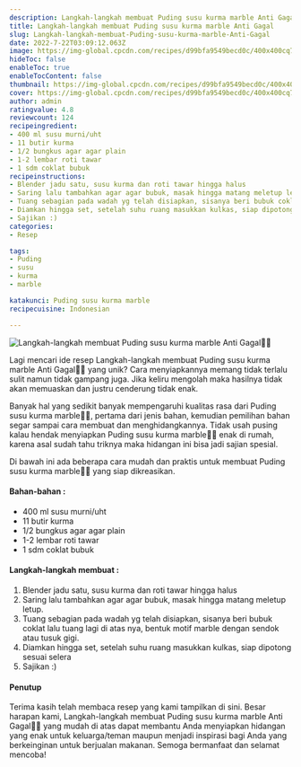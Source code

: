 ```yaml
---
description: Langkah-langkah membuat Puding susu kurma marble Anti Gagal"
title: Langkah-langkah membuat Puding susu kurma marble Anti Gagal
slug: Langkah-langkah-membuat-Puding-susu-kurma-marble-Anti-Gagal
date: 2022-7-22T03:09:12.063Z
image: https://img-global.cpcdn.com/recipes/d99bfa9549becd0c/400x400cq70/photo.jpg
hideToc: false
enableToc: true
enableTocContent: false
thumbnail: https://img-global.cpcdn.com/recipes/d99bfa9549becd0c/400x400cq70/photo.jpg
cover: https://img-global.cpcdn.com/recipes/d99bfa9549becd0c/400x400cq70/photo.jpg
author: admin
ratingvalue: 4.8
reviewcount: 124
recipeingredient:
- 400 ml susu murni/uht
- 11 butir kurma
- 1/2 bungkus agar agar plain
- 1-2 lembar roti tawar
- 1 sdm coklat bubuk
recipeinstructions:
- Blender jadu satu, susu kurma dan roti tawar hingga halus
- Saring lalu tambahkan agar agar bubuk, masak hingga matang meletup letup.
- Tuang sebagian pada wadah yg telah disiapkan, sisanya beri bubuk coklat lalu tuang lagi di atas nya, bentuk motif marble dengan sendok atau tusuk gigi.
- Diamkan hingga set, setelah suhu ruang masukkan kulkas, siap dipotong sesuai selera
- Sajikan :)
categories:
- Resep

tags:
- Puding
- susu
- kurma
- marble

katakunci: Puding susu kurma marble
recipecuisine: Indonesian

---
```


![Langkah-langkah membuat Puding susu kurma marble Anti Gagal👩‍🍳](https://img-global.cpcdn.com/recipes/d99bfa9549becd0c/400x400cq70/photo.jpg)

Lagi mencari ide resep Langkah-langkah membuat Puding susu kurma marble Anti Gagal👩‍🍳 yang unik? Cara menyiapkannya memang tidak terlalu sulit namun tidak gampang juga. Jika keliru mengolah maka hasilnya tidak akan memuaskan dan justru cenderung tidak enak.

Banyak hal yang sedikit banyak mempengaruhi kualitas rasa dari Puding susu kurma marble👩‍🍳, pertama dari jenis bahan, kemudian pemilihan bahan segar sampai cara membuat dan menghidangkannya. Tidak usah pusing kalau hendak menyiapkan Puding susu kurma marble👩‍🍳 enak di rumah, karena asal sudah tahu triknya maka hidangan ini bisa jadi sajian spesial.

Di bawah ini ada beberapa cara mudah dan praktis untuk membuat Puding susu kurma marble👩‍🍳 yang siap dikreasikan.

<!--inarticleads1-->

#### Bahan-bahan :

- 400 ml susu murni/uht
- 11 butir kurma
- 1/2 bungkus agar agar plain
- 1-2 lembar roti tawar
- 1 sdm coklat bubuk

<!--inarticleads2-->

#### Langkah-langkah membuat :

1. Blender jadu satu, susu kurma dan roti tawar hingga halus
1. Saring lalu tambahkan agar agar bubuk, masak hingga matang meletup letup.
1. Tuang sebagian pada wadah yg telah disiapkan, sisanya beri bubuk coklat lalu tuang lagi di atas nya, bentuk motif marble dengan sendok atau tusuk gigi.
1. Diamkan hingga set, setelah suhu ruang masukkan kulkas, siap dipotong sesuai selera
1. Sajikan :)

#### Penutup

Terima kasih telah membaca resep yang kami tampilkan di sini. Besar harapan kami, Langkah-langkah membuat Puding susu kurma marble Anti Gagal👩‍🍳 yang mudah di atas dapat membantu Anda menyiapkan hidangan yang enak untuk keluarga/teman maupun menjadi inspirasi bagi Anda yang berkeinginan untuk berjualan makanan. Semoga bermanfaat dan selamat mencoba!
